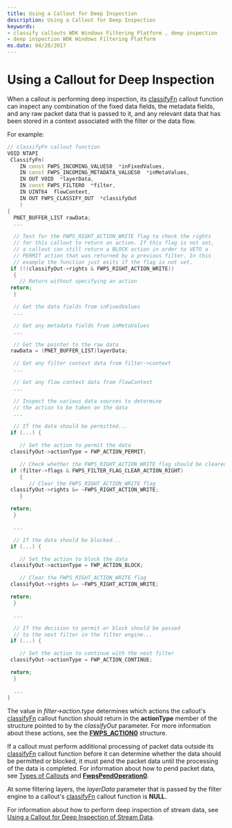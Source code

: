 ```yaml
---
title: Using a Callout for Deep Inspection
description: Using a Callout for Deep Inspection
keywords:
- classify callouts WDK Windows Filtering Platform , deep inspection
- deep inspection WDK Windows Filtering Platform
ms.date: 04/20/2017
---
```


# Using a Callout for Deep Inspection


When a callout is performing deep inspection, its [classifyFn](/windows-hardware/drivers/ddi/_netvista/) callout function can inspect any combination of the fixed data fields, the metadata fields, and any raw packet data that is passed to it, and any relevant data that has been stored in a context associated with the filter or the data flow.

For example:

```C++
// classifyFn callout function
VOID NTAPI
 ClassifyFn(
    IN const FWPS_INCOMING_VALUES0  *inFixedValues,
    IN const FWPS_INCOMING_METADATA_VALUES0  *inMetaValues,
    IN OUT VOID  *layerData,
    IN const FWPS_FILTER0  *filter,
    IN UINT64  flowContext,
    IN OUT FWPS_CLASSIFY_OUT  *classifyOut
    )
{
  PNET_BUFFER_LIST rawData;
  ...

  // Test for the FWPS_RIGHT_ACTION_WRITE flag to check the rights
  // for this callout to return an action. If this flag is not set,
  // a callout can still return a BLOCK action in order to VETO a
  // PERMIT action that was returned by a previous filter. In this
  // example the function just exits if the flag is not set.
 if (!(classifyOut->rights & FWPS_RIGHT_ACTION_WRITE))
  {
    // Return without specifying an action
 return;
  }

  // Get the data fields from inFixedValues
  ...

  // Get any metadata fields from inMetaValues
  ...

  // Get the pointer to the raw data
 rawData = (PNET_BUFFER_LIST)layerData;

  // Get any filter context data from filter->context
  ...

  // Get any flow context data from flowContext
  ...

  // Inspect the various data sources to determine
  // the action to be taken on the data
  ...

  // If the data should be permitted...
 if (...) {

    // Set the action to permit the data
 classifyOut->actionType = FWP_ACTION_PERMIT;

    // Check whether the FWPS_RIGHT_ACTION_WRITE flag should be cleared
 if (filter->flags & FWPS_FILTER_FLAG_CLEAR_ACTION_RIGHT)
    {
       // Clear the FWPS_RIGHT_ACTION_WRITE flag
 classifyOut->rights &= ~FWPS_RIGHT_ACTION_WRITE;
    }

 return;
  }

  ...

  // If the data should be blocked...
 if (...) {

    // Set the action to block the data
 classifyOut->actionType = FWP_ACTION_BLOCK;

    // Clear the FWPS_RIGHT_ACTION_WRITE flag
 classifyOut->rights &= ~FWPS_RIGHT_ACTION_WRITE;

 return;
  }

  ...

  // If the decision to permit or block should be passed
  // to the next filter in the filter engine...
 if (...) {

    // Set the action to continue with the next filter
 classifyOut->actionType = FWP_ACTION_CONTINUE;

 return;
  }

  ...
}
```

The value in *filter-&gt;action.type* determines which actions the callout's [classifyFn](/windows-hardware/drivers/ddi/_netvista/) callout function should return in the **actionType** member of the structure pointed to by the *classifyOut* parameter. For more information about these actions, see the [**FWPS\_ACTION0**](/windows/win32/api/fwpstypes/ns-fwpstypes-fwps_action0) structure.

If a callout must perform additional processing of packet data outside its [classifyFn](/windows-hardware/drivers/ddi/_netvista/) callout function before it can determine whether the data should be permitted or blocked, it must pend the packet data until the processing of the data is completed. For information about how to pend packet data, see [Types of Callouts](types-of-callouts.md) and [**FwpsPendOperation0**](/windows-hardware/drivers/ddi/fwpsk/nf-fwpsk-fwpspendoperation0).

At some filtering layers, the *layerData* parameter that is passed by the filter engine to a callout's [classifyFn](/windows-hardware/drivers/ddi/_netvista/) callout function is **NULL**.

For information about how to perform deep inspection of stream data, see [Using a Callout for Deep Inspection of Stream Data](using-a-callout-for-deep-inspection-of-stream-data.md).

 

